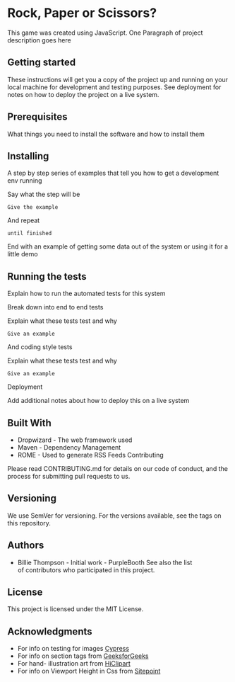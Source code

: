# Rock, Paper or Scissors?
This game was created using JavaScript. One Paragraph of project description goes here


## Getting started
These instructions will get you a copy of the project up and running on your local machine for development and testing purposes. See deployment for notes on how to deploy the project on a live system.

## Prerequisites
What things you need to install the software and how to install them

## Installing
A step by step series of examples that tell you how to get a development env running

Say what the step will be

	Give the example 

And repeat

	until finished 

End with an example of getting some data out of the system or using it for a little demo

## Running the tests
Explain how to run the automated tests for this system

Break down into end to end tests

Explain what these tests test and why

	Give an example 

And coding style tests

Explain what these tests test and why

	Give an example 

Deployment

Add additional notes about how to deploy this on a live system

## Built With

- Dropwizard - The web framework used
- Maven - Dependency Management
- ROME - Used to generate RSS Feeds
Contributing

Please read CONTRIBUTING.md for details on our code of conduct, and the process for submitting pull requests to us.

## Versioning

We use SemVer for versioning. For the versions available, see the tags on this repository.

## Authors

- Billie Thompson - Initial work - PurpleBooth
See also the list of contributors who participated in this project.

## License

This project is licensed under the MIT License.

## Acknowledgments

* For info on testing for images [Cypress](https://stackoverflow.com/questions/51246606/test-loading-of-image-in-cypress)
* For info on section tags from [GeeksforGeeks](https://www.geeksforgeeks.org/html-section-tag/)
* For hand- illustration art from [HiClipart](https://www.hiclipart.com/)
* For info on Viewport Height in Css from [Sitepoint](https://www.sitepoint.com/css-viewport-units-quick-start/)